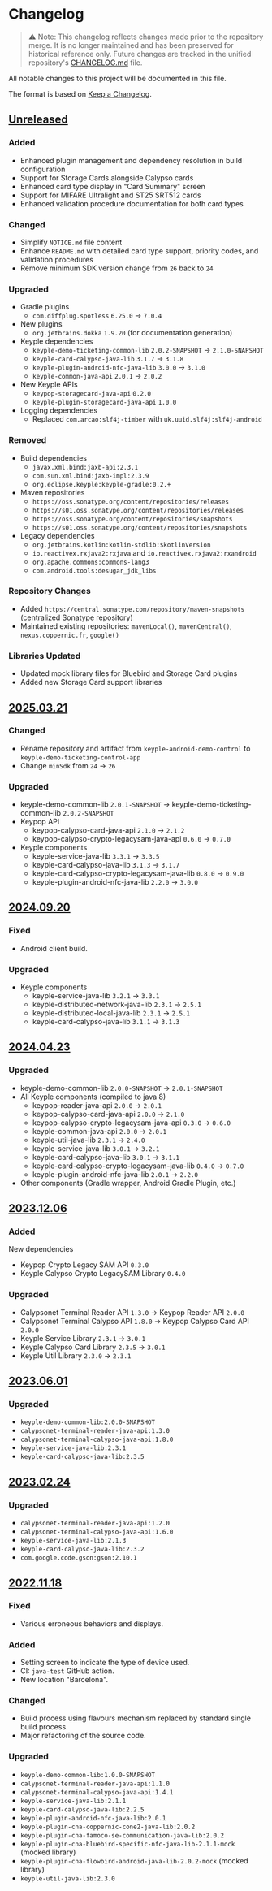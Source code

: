 # Changelog

> ⚠️ Note: This changelog reflects changes made prior to the repository merge.
> It is no longer maintained and has been preserved for historical reference only.
> Future changes are tracked in the unified repository's [CHANGELOG.md](../../CHANGELOG.md) file.

All notable changes to this project will be documented in this file.

The format is based on [Keep a Changelog](https://keepachangelog.com/en/1.0.0/).

## [Unreleased]
### Added
- Enhanced plugin management and dependency resolution in build configuration
- Support for Storage Cards alongside Calypso cards
- Enhanced card type display in "Card Summary" screen
- Support for MIFARE Ultralight and ST25 SRT512 cards
- Enhanced validation procedure documentation for both card types
### Changed
- Simplify `NOTICE.md` file content
- Enhance `README.md` with detailed card type support, priority codes, and validation procedures
- Remove minimum SDK version change from `26` back to `24`
### Upgraded
- Gradle plugins
  - `com.diffplug.spotless` `6.25.0` -> `7.0.4`
- New plugins
  - `org.jetbrains.dokka` `1.9.20` (for documentation generation)
- Keyple dependencies
  - `keyple-demo-ticketing-common-lib` `2.0.2-SNAPSHOT` -> `2.1.0-SNAPSHOT`
  - `keyple-card-calypso-java-lib` `3.1.7` -> `3.1.8`
  - `keyple-plugin-android-nfc-java-lib` `3.0.0` -> `3.1.0`
  - `keyple-common-java-api` `2.0.1` -> `2.0.2`
- New Keyple APIs
  - `keypop-storagecard-java-api` `0.2.0`
  - `keyple-plugin-storagecard-java-api` `1.0.0`
- Logging dependencies
  - Replaced `com.arcao:slf4j-timber` with `uk.uuid.slf4j:slf4j-android`
### Removed
- Build dependencies
  - `javax.xml.bind:jaxb-api:2.3.1`
  - `com.sun.xml.bind:jaxb-impl:2.3.9`
  - `org.eclipse.keyple:keyple-gradle:0.2.+`
- Maven repositories
  - `https://oss.sonatype.org/content/repositories/releases`
  - `https://s01.oss.sonatype.org/content/repositories/releases`
  - `https://oss.sonatype.org/content/repositories/snapshots`
  - `https://s01.oss.sonatype.org/content/repositories/snapshots`
- Legacy dependencies
  - `org.jetbrains.kotlin:kotlin-stdlib:$kotlinVersion`
  - `io.reactivex.rxjava2:rxjava` and `io.reactivex.rxjava2:rxandroid`
  - `org.apache.commons:commons-lang3`
  - `com.android.tools:desugar_jdk_libs`
### Repository Changes
- Added `https://central.sonatype.com/repository/maven-snapshots` (centralized Sonatype repository)
- Maintained existing repositories: `mavenLocal()`, `mavenCentral()`, `nexus.coppernic.fr`, `google()`
### Libraries Updated
- Updated mock library files for Bluebird and Storage Card plugins
- Added new Storage Card support libraries

## [2025.03.21]
### Changed
- Rename repository and artifact from `keyple-android-demo-control` to `keyple-demo-ticketing-control-app`
- Change `minSdk` from `24` -> `26`
### Upgraded
- keyple-demo-common-lib `2.0.1-SNAPSHOT` -> keyple-demo-ticketing-common-lib `2.0.2-SNAPSHOT`
- Keypop API
  - keypop-calypso-card-java-api `2.1.0` -> `2.1.2`
  - keypop-calypso-crypto-legacysam-java-api `0.6.0` -> `0.7.0`
- Keyple components
  - keyple-service-java-lib `3.3.1` -> `3.3.5`
  - keyple-card-calypso-java-lib `3.1.3` -> `3.1.7`
  - keyple-card-calypso-crypto-legacysam-java-lib `0.8.0` -> `0.9.0`
  - keyple-plugin-android-nfc-java-lib `2.2.0` -> `3.0.0`

## [2024.09.20]
### Fixed
- Android client build.
### Upgraded
- Keyple components
  - keyple-service-java-lib `3.2.1` -> `3.3.1`
  - keyple-distributed-network-java-lib `2.3.1` -> `2.5.1`
  - keyple-distributed-local-java-lib `2.3.1` -> `2.5.1`
  - keyple-card-calypso-java-lib `3.1.1` -> `3.1.3`

## [2024.04.23]
### Upgraded
- keyple-demo-common-lib `2.0.0-SNAPSHOT` -> `2.0.1-SNAPSHOT`
- All Keyple components (compiled to java 8)
  - keypop-reader-java-api `2.0.0` -> `2.0.1`
  - keypop-calypso-card-java-api `2.0.0` -> `2.1.0`
  - keypop-calypso-crypto-legacysam-java-api `0.3.0` -> `0.6.0`
  - keyple-common-java-api `2.0.0` -> `2.0.1`
  - keyple-util-java-lib `2.3.1` -> `2.4.0`
  - keyple-service-java-lib `3.0.1` -> `3.2.1`
  - keyple-card-calypso-java-lib `3.0.1` -> `3.1.1`
  - keyple-card-calypso-crypto-legacysam-java-lib `0.4.0` -> `0.7.0`
  - keyple-plugin-android-nfc-java-lib `2.0.1` -> `2.2.0`
- Other components (Gradle wrapper, Android Gradle Plugin, etc.)

## [2023.12.06]
### Added
New dependencies
- Keypop Crypto Legacy SAM API `0.3.0`
- Keyple Calypso Crypto LegacySAM Library `0.4.0`
### Upgraded
- Calypsonet Terminal Reader API `1.3.0` -> Keypop Reader API `2.0.0`
- Calypsonet Terminal Calypso API `1.8.0` -> Keypop Calypso Card API `2.0.0`
- Keyple Service Library `2.3.1` -> `3.0.1`
- Keyple Calypso Card Library `2.3.5` -> `3.0.1`
- Keyple Util Library `2.3.0` -> `2.3.1`

## [2023.06.01]
### Upgraded
- `keyple-demo-common-lib:2.0.0-SNAPSHOT`
- `calypsonet-terminal-reader-java-api:1.3.0`
- `calypsonet-terminal-calypso-java-api:1.8.0`
- `keyple-service-java-lib:2.3.1`
- `keyple-card-calypso-java-lib:2.3.5`

## [2023.02.24]
### Upgraded
- `calypsonet-terminal-reader-java-api:1.2.0`
- `calypsonet-terminal-calypso-java-api:1.6.0`
- `keyple-service-java-lib:2.1.3`
- `keyple-card-calypso-java-lib:2.3.2`
- `com.google.code.gson:gson:2.10.1`

## [2022.11.18]
### Fixed
- Various erroneous behaviors and displays.
### Added
- Setting screen to indicate the type of device used.
- CI: `java-test` GitHub action.
- New location "Barcelona".
### Changed
- Build process using flavours mechanism replaced by standard single build process.
- Major refactoring of the source code.
### Upgraded
- `keyple-demo-common-lib:1.0.0-SNAPSHOT`
- `calypsonet-terminal-reader-java-api:1.1.0`
- `calypsonet-terminal-calypso-java-api:1.4.1`
- `keyple-service-java-lib:2.1.1`
- `keyple-card-calypso-java-lib:2.2.5`
- `keyple-plugin-android-nfc-java-lib:2.0.1`
- `keyple-plugin-cna-coppernic-cone2-java-lib:2.0.2`
- `keyple-plugin-cna-famoco-se-communication-java-lib:2.0.2`
- `keyple-plugin-cna-bluebird-specific-nfc-java-lib-2.1.1-mock` (mocked library)
- `keyple-plugin-cna-flowbird-android-java-lib-2.0.2-mock` (mocked library)
- `keyple-util-java-lib:2.3.0`

[Unreleased]: https://github.com/calypsonet/keyple-demo-ticketing-control-app/compare/2025.03.21...HEAD
[2025.03.21]: https://github.com/calypsonet/keyple-demo-ticketing-control-app/compare/2024.09.20...2025.03.21
[2024.09.20]: https://github.com/calypsonet/keyple-demo-ticketing-control-app/compare/2024.04.23...2024.09.20
[2024.04.23]: https://github.com/calypsonet/keyple-demo-ticketing-control-app/compare/2023.12.06...2024.04.23
[2023.12.06]: https://github.com/calypsonet/keyple-demo-ticketing-control-app/compare/2023.06.01...2023.12.06
[2023.06.01]: https://github.com/calypsonet/keyple-demo-ticketing-control-app/compare/2023.02.24...2023.06.01
[2023.02.24]: https://github.com/calypsonet/keyple-demo-ticketing-control-app/compare/2022.11.18...2023.02.24
[2022.11.18]: https://github.com/calypsonet/keyple-demo-ticketing-control-app/compare/v2021.11...2022.11.18